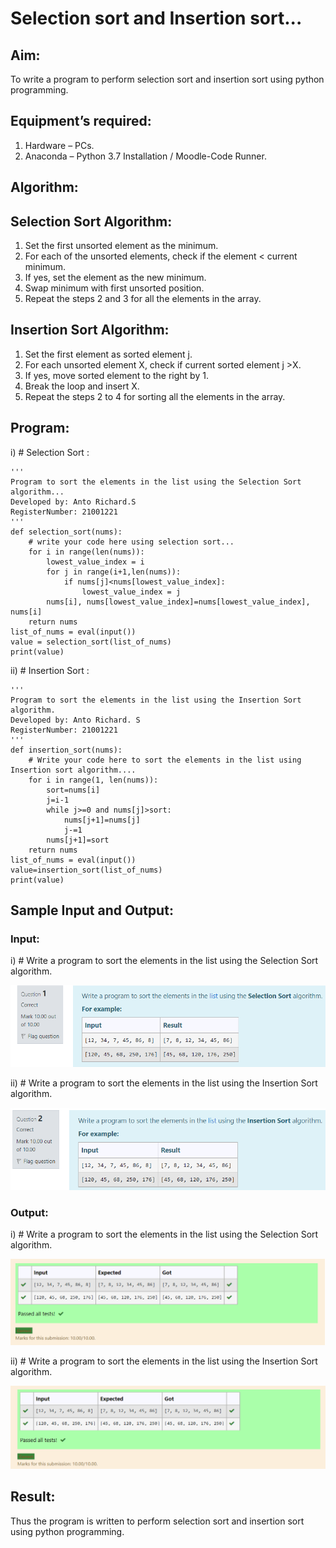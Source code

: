 # Selection sort and Insertion sort...

## Aim:
To write a program to perform selection sort and insertion sort using python programming.

## Equipment’s required:
1.	Hardware – PCs.
2.	Anaconda – Python 3.7 Installation / Moodle-Code Runner.

## Algorithm:

## Selection Sort Algorithm:
1.	Set the first unsorted element as the minimum.
2.	For each of the unsorted elements, check if the element < current minimum.
3.	If yes, set the element as the new minimum.
4.	Swap minimum with first unsorted position.
5.	Repeat the steps 2 and 3 for all the elements in the array.

## Insertion Sort Algorithm:
1.	Set the first element as sorted element j.
2.	For each unsorted element X, check if current sorted element j >X.
3.	If yes, move sorted element to the right by 1.
4.	Break the loop and insert X.
5.	Repeat the steps 2 to 4 for sorting all the elements in the array.

## Program:
i)	# Selection Sort :
```
''' 
Program to sort the elements in the list using the Selection Sort algorithm...
Developed by: Anto Richard.S
RegisterNumber: 21001221
'''
def selection_sort(nums):
    # write your code here using selection sort... 
    for i in range(len(nums)):
        lowest_value_index = i
        for j in range(i+1,len(nums)):
            if nums[j]<nums[lowest_value_index]:
                lowest_value_index = j
        nums[i], nums[lowest_value_index]=nums[lowest_value_index], nums[i]
    return nums          
list_of_nums = eval(input())
value = selection_sort(list_of_nums)
print(value)
```
ii)	# Insertion Sort :
```
''' 
Program to sort the elements in the list using the Insertion Sort algorithm.
Developed by: Anto Richard. S
RegisterNumber: 21001221
'''
def insertion_sort(nums):
    # Write your code here to sort the elements in the list using Insertion sort algorithm....
    for i in range(1, len(nums)):
        sort=nums[i]
        j=i-1
        while j>=0 and nums[j]>sort:
            nums[j+1]=nums[j]
            j-=1
        nums[j+1]=sort
    return nums
list_of_nums = eval(input())
value=insertion_sort(list_of_nums)
print(value)
```

## Sample Input and Output:
### Input:

i)	# Write a program to sort the elements in the list using the Selection Sort algorithm.

![input1](./ex09i1.png)

ii)	# Write a program to sort the elements in the list using the Insertion Sort algorithm.

![input2](./ex09i2.png)

### Output:

i)	# Write a program to sort the elements in the list using the Selection Sort algorithm.

![output1](./ex09o1.png)

ii) # Write a program to sort the elements in the list using the Insertion Sort algorithm.

![output2](./ex09o2.png)

## Result:
Thus the program is written to perform selection sort and insertion sort using python programming.
